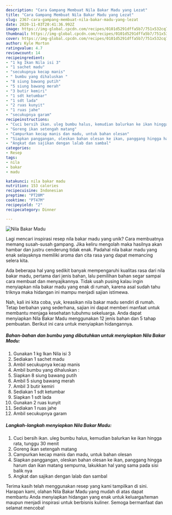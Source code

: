```yaml
---
description: "Cara Gampang Membuat Nila Bakar Madu yang Lezat"
title: "Cara Gampang Membuat Nila Bakar Madu yang Lezat"
slug: 2367-cara-gampang-membuat-nila-bakar-madu-yang-lezat
date: 2020-11-03T20:41:36.992Z
image: https://img-global.cpcdn.com/recipes/0101d5291dffa5b7/751x532cq70/nila-bakar-madu-foto-resep-utama.jpg
thumbnail: https://img-global.cpcdn.com/recipes/0101d5291dffa5b7/751x532cq70/nila-bakar-madu-foto-resep-utama.jpg
cover: https://img-global.cpcdn.com/recipes/0101d5291dffa5b7/751x532cq70/nila-bakar-madu-foto-resep-utama.jpg
author: Kyle Morton
ratingvalue: 4.7
reviewcount: 14
recipeingredient:
- "1 kg Ikan Nila isi 3"
- "1 sachet madu"
- "secukupnya kecap manis"
- " bumbu yang dihaluskan "
- "8 siung bawang putih"
- "5 siung bawang merah"
- "3 butir kemiri"
- "1 sdt ketumbar"
- "1 sdt lada"
- "2 ruas kunyit"
- "1 ruas jahe"
- "secukupnya garam"
recipeinstructions:
- "Cuci bersih ikan. uleg bumbu halus, kemudian balurkan ke ikan hingga rata, tunggu 30 menit"
- "Goreng ikan setengah matang"
- "Campurkan kecap manis dan madu, untuk bahan olesan"
- "Siapkan panggangan, oleskan bahan olesan ke ikan, panggang hingga harum dan ikan matang sempurna, lakukkan hal yang sama pada sisi balik nya"
- "Angkat dan sajikan dengan lalab dan sambal"
categories:
- Resep
tags:
- nila
- bakar
- madu

katakunci: nila bakar madu 
nutrition: 153 calories
recipecuisine: Indonesian
preptime: "PT20M"
cooktime: "PT47M"
recipeyield: "2"
recipecategory: Dinner

---
```



![Nila Bakar Madu](https://img-global.cpcdn.com/recipes/0101d5291dffa5b7/751x532cq70/nila-bakar-madu-foto-resep-utama.jpg)

Lagi mencari inspirasi resep nila bakar madu yang unik? Cara membuatnya memang susah-susah gampang. Jika keliru mengolah maka hasilnya akan hambar dan justru cenderung tidak enak. Padahal nila bakar madu yang enak selayaknya memiliki aroma dan cita rasa yang dapat memancing selera kita.



Ada beberapa hal yang sedikit banyak mempengaruhi kualitas rasa dari nila bakar madu, pertama dari jenis bahan, lalu pemilihan bahan segar sampai cara membuat dan menyajikannya. Tidak usah pusing kalau ingin menyiapkan nila bakar madu yang enak di rumah, karena asal sudah tahu triknya maka hidangan ini mampu menjadi sajian istimewa.


Nah, kali ini kita coba, yuk, kreasikan nila bakar madu sendiri di rumah. Tetap berbahan yang sederhana, sajian ini dapat memberi manfaat untuk membantu menjaga kesehatan tubuhmu sekeluarga. Anda dapat menyiapkan Nila Bakar Madu menggunakan 12 jenis bahan dan 5 tahap pembuatan. Berikut ini cara untuk menyiapkan hidangannya.

<!--inarticleads1-->

##### Bahan-bahan dan bumbu yang dibutuhkan untuk menyiapkan Nila Bakar Madu:

1. Gunakan 1 kg Ikan Nila isi 3
1. Sediakan 1 sachet madu
1. Ambil secukupnya kecap manis
1. Ambil  bumbu yang dihaluskan :
1. Siapkan 8 siung bawang putih
1. Ambil 5 siung bawang merah
1. Ambil 3 butir kemiri
1. Sediakan 1 sdt ketumbar
1. Siapkan 1 sdt lada
1. Gunakan 2 ruas kunyit
1. Sediakan 1 ruas jahe
1. Ambil secukupnya garam




<!--inarticleads2-->

##### Langkah-langkah menyiapkan Nila Bakar Madu:

1. Cuci bersih ikan. uleg bumbu halus, kemudian balurkan ke ikan hingga rata, tunggu 30 menit
1. Goreng ikan setengah matang
1. Campurkan kecap manis dan madu, untuk bahan olesan
1. Siapkan panggangan, oleskan bahan olesan ke ikan, panggang hingga harum dan ikan matang sempurna, lakukkan hal yang sama pada sisi balik nya
1. Angkat dan sajikan dengan lalab dan sambal




Terima kasih telah menggunakan resep yang kami tampilkan di sini. Harapan kami, olahan Nila Bakar Madu yang mudah di atas dapat membantu Anda menyiapkan hidangan yang enak untuk keluarga/teman maupun menjadi inspirasi untuk berbisnis kuliner. Semoga bermanfaat dan selamat mencoba!
